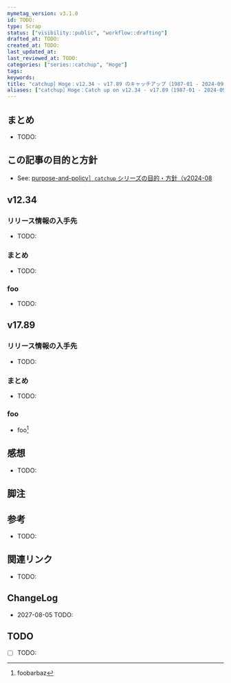 ```yaml
---
mymetag_version: v3.1.0
id: TODO:
type: Scrap
status: ["visibility::public", "workflow::drafting"]
drafted_at: TODO:
created_at: TODO:
last_updated_at:
last_reviewed_at: TODO:
categories: ["series::catchup", "Hoge"]
tags:
keywords:
title: "catchup］Hoge：v12.34 - v17.89 のキャッチアップ（1987-01 - 2024-09"
aliases: ["catchup］Hoge：Catch up on v12.34 - v17.89（1987-01 - 2024-09"]
---
```


## まとめ

- TODO:

## この記事の目的と方針

- See: [purpose-and-policy］`catchup` シリーズの目的・方針（v2024-08](./72b2608e-8b0f-4ccd-a366-9093a8d48f2a.md)

## v12.34

### リリース情報の入手先

- TODO:

### まとめ

- TODO:

### foo

- TODO:

## v17.89

### リリース情報の入手先

- TODO:

### まとめ

- TODO:

### foo

- foo[^1]

## 感想

- TODO:

## 脚注

[^1]: foobarbaz

## 参考

- TODO:

## 関連リンク

- TODO:

## ChangeLog

- 2027-08-05 TODO:

## TODO

- [ ] TODO:
